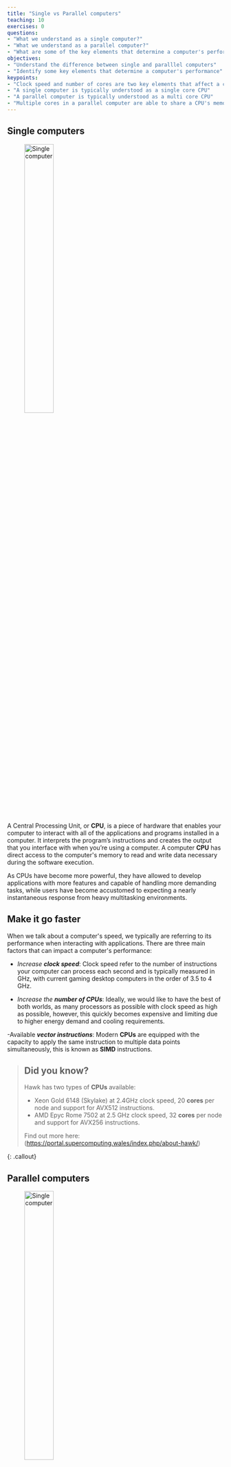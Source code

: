 ```yaml
---
title: "Single vs Parallel computers"
teaching: 10
exercises: 0
questions:
- "What we understand as a single computer?"
- "What we understand as a parallel computer?"
- "What are some of the key elements that determine a computer's performance?"
objectives:
- "Understand the difference between single and paralllel computers"
- "Identify some key elements that determine a computer's performance"
keypoints:
- "Clock speed and number of cores are two key elements that affect a computer's performance"
- "A single computer is typically understood as a single core CPU"
- "A parallel computer is typically understood as a multi core CPU"
- "Multiple cores in a parallel computer are able to share a CPU's memory"
---
```


## Single computers

<figure>
  <img src="{{ page.root }}/fig/single_computer.svg" alt="Single computer" width="40%" height="40%" />
</figure>

A Central Processing Unit, or **CPU**, is a piece of hardware that enables your computer to interact with all of the applications and programs installed in a computer. It interprets the program’s instructions and creates the output that you interface with when you’re using a computer. A computer **CPU** has direct access to the computer's memory to read and write data necessary during the software execution.

As CPUs have become more powerful, they have allowed to develop applications with more features and capable of handling more demanding tasks, while users have become accustomed to expecting a nearly instantaneous response from heavy multitasking environments. 

## Make it go faster
When we talk about a computer's speed, we typically are referring to its performance when interacting with applications. There are three main factors that can impact a computer's performance:

- *Increase **clock speed***: Clock speed refer to the number of instructions your computer can process each second and is typically measured in GHz, with current gaming desktop computers in the order of 3.5 to 4 GHz.

-  *Increase the **number of CPUs***: Ideally, we would like to have the best of both worlds, as many processors as possible with clock speed as high as possible, however, this quickly becomes expensive and limiting due to higher energy demand and cooling requirements.

-Available ***vector instructions***: Modern **CPUs** are equipped with the capacity to apply the same instruction to multiple data points simultaneously, this is known as **SIMD** instructions.

> ## Did you know?
>
> Hawk has two types of **CPUs** available:
> - Xeon Gold 6148 (Skylake) at 2.4GHz clock speed, 20 **cores** per node and support for AVX512 instructions.
> - AMD Epyc Rome 7502 at 2.5 GHz clock speed, 32 **cores** per node and support for AVX256 instructions. 
> 
> Find out more here: (https://portal.supercomputing.wales/index.php/about-hawk/)
>
{: .callout}

## Parallel computers
<figure>
  <img src="{{ page.root }}/fig/parallel_computer.svg" alt="Single computer" width="40%" height="40%" />
</figure>

Since Intel Pentium 4 back in 2004, which was a single core **CPU**, computers have gradually increased the number of cores available per **CPU**. This trend is pushed forward by two main factors: 1) a physical limit to the number of transistors that can be fit in a single core, 2) the speed at which these transistors can change state (on/off) and the related energy consumption.

Reducing a CPU clock speed reduces the power consumption, but also its processing capacity. However, since the relation of clock speed to power consumption is not linear, effective gains can be achieved by adding multiple low clock speed CPUs.

Although CPU developers continue working towards increasing CPU clock speeds by engineering, for example, new transistor geometries, the way forward to achieve optimal performance is to learn to divide computations over multiple cores, and for this purpose we could keep in mind a couple of old sayings:

<blockquote>
“Many hands make light work”
</blockquote>

<blockquote>
“Too many cooks spoil the broth”
</blockquote>

> ## Thinking about programming
>
> - Decompose the problem
>   - Divide the algorithm (car production line) - Breaking a task into steps performed by different processor units. 
>   - Divide the data (call centre) - If well defined operations need to be applied on independent pieces of data.
> - Distribute the parts 
>   - work in parallel
> - Considerations
>   - Synchronisation
>   - Communicate between processor
> - Hardware issues
>   - What is the architecture being used?
>
{: .callout}

{% include links.md %}
